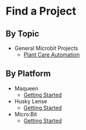 # Find a Project

## By Topic

* General Microbit Projects 
    * [Plant Care Automation](index.md)

## By Platform

* Maqueen
    * [Getting Started](getting_started/maqueen.md)
* Husky Lense
    * [Getting Started](getting_started/huskylens.md)
* Micro:Bit
    * [Getting Started](getting_started/microbit.md)
